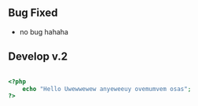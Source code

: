 ## Bug Fixed

- no bug hahaha

## Develop v.2
```php

<?php
	echo "Hello Uwewwewew anyeweeuy ovemumvem osas";
?>

```